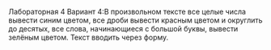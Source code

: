 Лабораторная 4
Вариант 4:В произвольном тексте все целые числа вывести синим цветом, все дроби вывести красным цветом и округлить до десятых, все слова, начинающиеся с большой буквы, вывести зелёным цветом. Текст вводить через форму.


